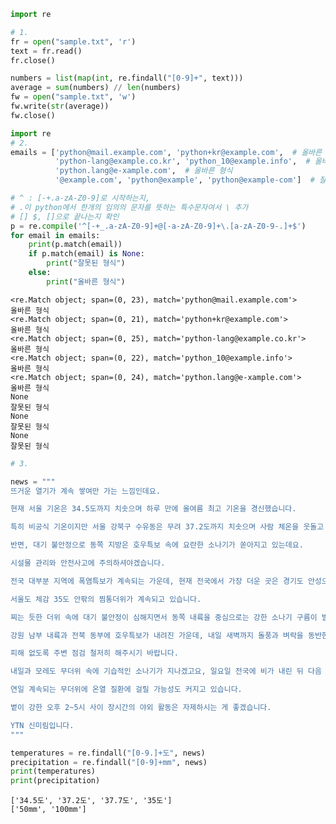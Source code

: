 ```python
import re

# 1.
fr = open("sample.txt", 'r')
text = fr.read()
fr.close()

numbers = list(map(int, re.findall("[0-9]+", text)))
average = sum(numbers) // len(numbers)
fw = open("sample.txt", 'w')
fw.write(str(average))
fw.close()
```


```python
import re
# 2.
emails = ['python@mail.example.com', 'python+kr@example.com',  # 올바른 형식
          'python-lang@example.co.kr', 'python_10@example.info',  # 올바른 형식
          'python.lang@e-xample.com',  # 올바른 형식
          '@example.com', 'python@example', 'python@example-com']  # 잘못된 형식

# ^ : [-+.a-zA-Z0-9]로 시작하는지,
# .이 python에서 한개의 임의의 문자를 뜻하는 특수문자여서 \ 추가
# [] $, []으로 끝나는지 확인
p = re.compile('^[-+_.a-zA-Z0-9]+@[-a-zA-Z0-9]+\.[a-zA-Z0-9-.]+$')
for email in emails:
    print(p.match(email))
    if p.match(email) is None:
        print("잘못된 형식")
    else:
        print("올바른 형식")
```

    <re.Match object; span=(0, 23), match='python@mail.example.com'>
    올바른 형식
    <re.Match object; span=(0, 21), match='python+kr@example.com'>
    올바른 형식
    <re.Match object; span=(0, 25), match='python-lang@example.co.kr'>
    올바른 형식
    <re.Match object; span=(0, 22), match='python_10@example.info'>
    올바른 형식
    <re.Match object; span=(0, 24), match='python.lang@e-xample.com'>
    올바른 형식
    None
    잘못된 형식
    None
    잘못된 형식
    None
    잘못된 형식
    


```python
# 3.

news = """
뜨거운 열기가 계속 쌓여만 가는 느낌인데요.

현재 서울 기온은 34.5도까지 치솟으며 하루 만에 올여름 최고 기온을 경신했습니다.

특히 비공식 기온이지만 서울 강북구 수유동은 무려 37.2도까지 치솟으며 사람 체온을 웃돌고 있습니다.

반면, 대기 불안정으로 동쪽 지방은 호우특보 속에 요란한 소나기가 쏟아지고 있는데요.

시설물 관리와 안전사고에 주의하셔야겠습니다.

전국 대부분 지역에 폭염특보가 계속되는 가운데, 현재 전국에서 가장 더운 곳은 경기도 안성으로, 양성면의 기온이 37.7도까지 치솟았는데요.

서울도 체감 35도 안팎의 찜통더위가 계속되고 있습니다.

찌는 듯한 더위 속에 대기 불안정이 심해지면서 동쪽 내륙을 중심으로는 강한 소나기 구름이 발달하고 있는데요.

강원 남부 내륙과 전북 동부에 호우특보가 내려진 가운데, 내일 새벽까지 돌풍과 벼락을 동반한 시간당 50mm 이상의 장대비가 쏟아지며, 100mm 이상의 강우량을 기록하는 곳도 있겠습니다.

피해 없도록 주변 점검 철저히 해주시기 바랍니다.

내일과 모레도 무더위 속에 기습적인 소나기가 지나겠고요, 일요일 전국에 비가 내린 뒤 다음 주에는 더 심한 더위가 찾아오겠습니다.

연일 계속되는 무더위에 온열 질환에 걸릴 가능성도 커지고 있습니다.

볕이 강한 오후 2~5시 사이 장시간의 야외 활동은 자제하시는 게 좋겠습니다.

YTN 신미림입니다.
"""

temperatures = re.findall("[0-9.]+도", news)
precipitation = re.findall("[0-9]+mm", news)
print(temperatures)
print(precipitation)
```

    ['34.5도', '37.2도', '37.7도', '35도']
    ['50mm', '100mm']
    
